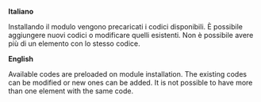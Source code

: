 **Italiano**

Installando il modulo vengono precaricati i codici disponibili. È
possibile aggiungere nuovi codici o modificare quelli esistenti. Non è
possibile avere più di un elemento con lo stesso codice.

**English**

Available codes are preloaded on module installation. The existing codes
can be modified or new ones can be added. It is not possible to have
more than one element with the same code.

